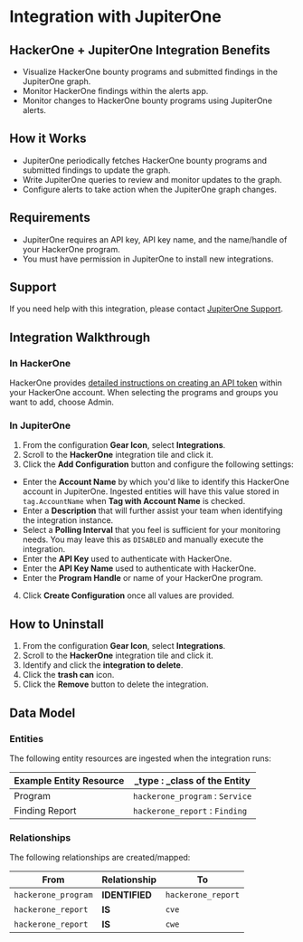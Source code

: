 # Integration with JupiterOne

## HackerOne + JupiterOne Integration Benefits

- Visualize HackerOne bounty programs and submitted findings in the JupiterOne
  graph.
- Monitor HackerOne findings within the alerts app.
- Monitor changes to HackerOne bounty programs using JupiterOne alerts.

## How it Works

- JupiterOne periodically fetches HackerOne bounty programs and submitted
  findings to update the graph.
- Write JupiterOne queries to review and monitor updates to the graph.
- Configure alerts to take action when the JupiterOne graph changes.

## Requirements

- JupiterOne requires an API key, API key name, and the name/handle of your
  HackerOne program.
- You must have permission in JupiterOne to install new integrations.

## Support

If you need help with this integration, please contact
[JupiterOne Support](https://support.jupiterone.io).

## Integration Walkthrough

### In HackerOne

HackerOne provides [detailed instructions on creating an API token][1] within
your HackerOne account. When selecting the programs and groups you want to add,
choose Admin.

### In JupiterOne

1. From the configuration **Gear Icon**, select **Integrations**.
2. Scroll to the **HackerOne** integration tile and click it.
3. Click the **Add Configuration** button and configure the following settings:

- Enter the **Account Name** by which you'd like to identify this HackerOne
  account in JupiterOne. Ingested entities will have this value stored in
  `tag.AccountName` when **Tag with Account Name** is checked.
- Enter a **Description** that will further assist your team when identifying
  the integration instance.
- Select a **Polling Interval** that you feel is sufficient for your monitoring
  needs. You may leave this as `DISABLED` and manually execute the integration.
- Enter the **API Key** used to authenticate with HackerOne.
- Enter the **API Key Name** used to authenticate with HackerOne.
- Enter the **Program Handle** or name of your HackerOne program.

4. Click **Create Configuration** once all values are provided.

## How to Uninstall

1. From the configuration **Gear Icon**, select **Integrations**.
2. Scroll to the **HackerOne** integration tile and click it.
3. Identify and click the **integration to delete**.
4. Click the **trash can** icon.
5. Click the **Remove** button to delete the integration.

## Data Model

### Entities

The following entity resources are ingested when the integration runs:

| Example Entity Resource | \_type : \_class of the Entity  |
| ----------------------- | ------------------------------- |
| Program                 | `hackerone_program` : `Service` |
| Finding Report          | `hackerone_report` : `Finding`  |

### Relationships

The following relationships are created/mapped:

| From                | Relationship   | To                 |
| ------------------- | -------------- | ------------------ |
| `hackerone_program` | **IDENTIFIED** | `hackerone_report` |
| `hackerone_report`  | **IS**         | `cve`              |
| `hackerone_report`  | **IS**         | `cwe`              |

[1]: https://docs.hackerone.com/programs/api-tokens.html
